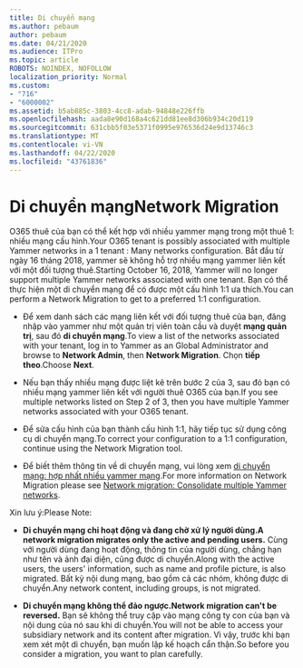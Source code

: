 ```yaml
---
title: Di chuyển mạng
ms.author: pebaum
author: pebaum
ms.date: 04/21/2020
ms.audience: ITPro
ms.topic: article
ROBOTS: NOINDEX, NOFOLLOW
localization_priority: Normal
ms.custom:
- "716"
- "6000002"
ms.assetid: b5ab885c-3803-4cc8-adab-94848e226ffb
ms.openlocfilehash: aada8e90d168a4c621dd81ee8d306b934c20d119
ms.sourcegitcommit: 631cbb5f03e5371f0995e976536d24e9d13746c3
ms.translationtype: MT
ms.contentlocale: vi-VN
ms.lasthandoff: 04/22/2020
ms.locfileid: "43761836"
---
```

# <a name="network-migration"></a><span data-ttu-id="cb978-102">Di chuyển mạng</span><span class="sxs-lookup"><span data-stu-id="cb978-102">Network Migration</span></span>

<span data-ttu-id="cb978-103">O365 thuê của bạn có thể kết hợp với nhiều yammer mạng trong một thuê 1: nhiều mạng cấu hình.</span><span class="sxs-lookup"><span data-stu-id="cb978-103">Your O365 tenant is possibly associated with multiple Yammer networks in a 1 tenant : Many networks configuration.</span></span> <span data-ttu-id="cb978-104">Bắt đầu từ ngày 16 tháng 2018, yammer sẽ không hỗ trợ nhiều mạng yammer liên kết với một đối tượng thuê.</span><span class="sxs-lookup"><span data-stu-id="cb978-104">Starting October 16, 2018, Yammer will no longer support multiple Yammer networks associated with one tenant.</span></span> <span data-ttu-id="cb978-105">Bạn có thể thực hiện một di chuyển mạng để có được một cấu hình 1:1 ưa thích.</span><span class="sxs-lookup"><span data-stu-id="cb978-105">You can perform a Network Migration to get to a preferred 1:1 configuration.</span></span>
  
- <span data-ttu-id="cb978-106">Để xem danh sách các mạng liên kết với đối tượng thuê của bạn, đăng nhập vào yammer như một quản trị viên toàn cầu và duyệt **mạng quản trị**, sau đó **di chuyển mạng**.</span><span class="sxs-lookup"><span data-stu-id="cb978-106">To view a list of the networks associated with your tenant, log in to Yammer as an Global Administrator and browse to **Network Admin**, then **Network Migration**.</span></span> <span data-ttu-id="cb978-107">Chọn **tiếp theo**.</span><span class="sxs-lookup"><span data-stu-id="cb978-107">Choose **Next**.</span></span>

- <span data-ttu-id="cb978-108">Nếu bạn thấy nhiều mạng được liệt kê trên bước 2 của 3, sau đó bạn có nhiều mạng yammer liên kết với người thuê O365 của bạn.</span><span class="sxs-lookup"><span data-stu-id="cb978-108">If you see multiple networks listed on Step 2 of 3, then you have multiple Yammer networks associated with your O365 tenant.</span></span>

- <span data-ttu-id="cb978-109">Để sửa cấu hình của bạn thành cấu hình 1:1, hãy tiếp tục sử dụng công cụ di chuyển mạng.</span><span class="sxs-lookup"><span data-stu-id="cb978-109">To correct your configuration to a 1:1 configuration, continue using the Network Migration tool.</span></span>

- <span data-ttu-id="cb978-110">Để biết thêm thông tin về di chuyển mạng, vui lòng xem [di chuyển mạng: hợp nhất nhiều yammer mạng](https://docs.microsoft.com/yammer/configure-your-yammer-network/consolidate-multiple-yammer-networks).</span><span class="sxs-lookup"><span data-stu-id="cb978-110">For more information on Network Migration please see [Network migration: Consolidate multiple Yammer networks](https://docs.microsoft.com/yammer/configure-your-yammer-network/consolidate-multiple-yammer-networks).</span></span>

<span data-ttu-id="cb978-111">Xin lưu ý:</span><span class="sxs-lookup"><span data-stu-id="cb978-111">Please Note:</span></span>
  
- <span data-ttu-id="cb978-112">**Di chuyển mạng chỉ hoạt động và đang chờ xử lý người dùng.**</span><span class="sxs-lookup"><span data-stu-id="cb978-112">**A network migration migrates only the active and pending users.**</span></span> <span data-ttu-id="cb978-113">Cùng với người dùng đang hoạt động, thông tin của người dùng, chẳng hạn như tên và ảnh đại diện, cũng được di chuyển.</span><span class="sxs-lookup"><span data-stu-id="cb978-113">Along with the active users, the users' information, such as name and profile picture, is also migrated.</span></span> <span data-ttu-id="cb978-114">Bất kỳ nội dung mạng, bao gồm cả các nhóm, không được di chuyển.</span><span class="sxs-lookup"><span data-stu-id="cb978-114">Any network content, including groups, is not migrated.</span></span>

- <span data-ttu-id="cb978-115">**Di chuyển mạng không thể đảo ngược.**</span><span class="sxs-lookup"><span data-stu-id="cb978-115">**Network migration can't be reversed.**</span></span> <span data-ttu-id="cb978-116">Bạn sẽ không thể truy cập vào mạng công ty con của bạn và nội dung của nó sau khi di chuyển.</span><span class="sxs-lookup"><span data-stu-id="cb978-116">You will not be able to access your subsidiary network and its content after migration.</span></span> <span data-ttu-id="cb978-117">Vì vậy, trước khi bạn xem xét một di chuyển, bạn muốn lập kế hoạch cẩn thận.</span><span class="sxs-lookup"><span data-stu-id="cb978-117">So before you consider a migration, you want to plan carefully.</span></span>

